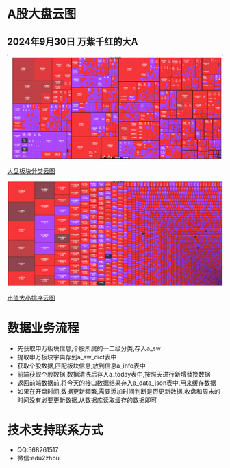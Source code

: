 # A股大盘云图

## 2024年9月30日 万紫千红的大A

[![数据可视化](./img/1.jpg)](./img/1.jpg)

[大盘板块分类云图](https://47sang.github.io/) 


[![数据可视化](./img/2.jpg)](./img/2.jpg)

[市值大小排序云图](https://47sang.github.io/sort) 

# 数据业务流程

- 先获取申万板块信息,个股所属的一二级分类,存入a_sw
- 提取申万板块字典存到a_sw_dict表中
- 获取个股数据,匹配板块信息,放到信息a_info表中
- 前端获取个股数据,数据清洗后存入a_today表中,按照天进行新增替换数据
- 返回前端数据前,将今天的接口数据结果存入a_data_json表中,用来缓存数据
- 如果在开盘时间,数据更新频繁,需要添加时间判断是否更新数据,收盘和周末的时间没有必要更新数据,从数据库读取缓存的数据即可

# 技术支持联系方式

- QQ:568261517
- 微信:edu2zhou